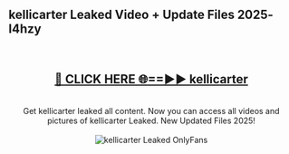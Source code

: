 <h2>kellicarter Leaked Video + Update Files 2025- l4hzy</h2>
<br>
<div align="center">
<h2><a href="https://libra.edu.pl?kellicarter" rel="nofollow">🔴 CLICK HERE 🌐==►► kellicarter</a></h2>
<br>
Get kellicarter leaked all content. Now you can access all videos and pictures of kellicarter Leaked. New Updated Files 2025!
<br>
<br>
<a href="https://libra.edu.pl?kellicarter" rel="nofollow" data-target="animated-image.originalLink"><img src="https://i.ibb.co.com/WyWwxjT/player-gif2.gif" alt="kellicarter Leaked OnlyFans" style="max-width: 100%; display: inline-block;" data-target="animated-image.originalImage"></a>
</div>
<br>